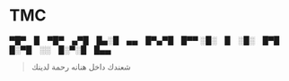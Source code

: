 # TMC


>
▀█▀ █ ▀█▀ ▄▀█ █▄░█ ▄▄ █▀▄▀█ █▀▀
░█░ █ ░█░ █▀█ █░▀█ ░░ █░▀░█ █▄▄

> شعندك داخل هنانه رحمة لدينك
